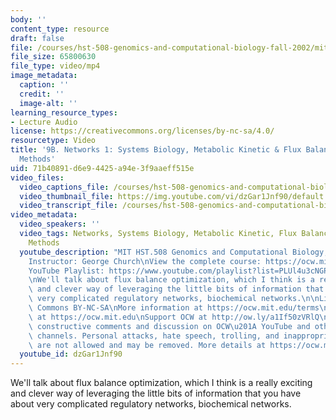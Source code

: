 ```yaml
---
body: ''
content_type: resource
draft: false
file: /courses/hst-508-genomics-and-computational-biology-fall-2002/mithst_508f02_lec9b_360p_16_9.mp4
file_size: 65800630
file_type: video/mp4
image_metadata:
  caption: ''
  credit: ''
  image-alt: ''
learning_resource_types:
- Lecture Audio
license: https://creativecommons.org/licenses/by-nc-sa/4.0/
resourcetype: Video
title: '9B. Networks 1: Systems Biology, Metabolic Kinetic & Flux Balance Optimization
  Methods'
uid: 71b40891-d6e9-4425-a94e-3f9aaeff515e
video_files:
  video_captions_file: /courses/hst-508-genomics-and-computational-biology-fall-2002/1zhl--lBGeJnr6muz6JJ-uc6XPF3JG9LO_transcript.webvtt
  video_thumbnail_file: https://img.youtube.com/vi/dzGar1Jnf90/default.jpg
  video_transcript_file: /courses/hst-508-genomics-and-computational-biology-fall-2002/1zhl--lBGeJnr6muz6JJ-uc6XPF3JG9LO_transcript.pdf
video_metadata:
  video_speakers: ''
  video_tags: Networks, Systems Biology, Metabolic Kinetic, Flux Balance, Optimization
    Methods
  youtube_description: "MIT HST.508 Genomics and Computational Biology, Fall 2002\n\
    Instructor: George Church\nView the complete course: https://ocw.mit.edu/courses/hst-508-genomics-and-computational-biology-fall-2002/\n\
    YouTube Playlist: https://www.youtube.com/playlist?list=PLUl4u3cNGP61gaHWysmlYNeGsuUI8y5GV\n\
    \nWe'll talk about flux balance optimization, which I think is a really exciting\
    \ and clever way of leveraging the little bits of information that you have about\
    \ very complicated regulatory networks, biochemical networks.\n\nLicense: Creative\
    \ Commons BY-NC-SA\nMore information at https://ocw.mit.edu/terms\nMore courses\
    \ at https://ocw.mit.edu\nSupport OCW at http://ow.ly/a1If50zVRlQ\n\nWe encourage\
    \ constructive comments and discussion on OCW\u201A YouTube and other social media\
    \ channels. Personal attacks, hate speech, trolling, and inappropriate comments\
    \ are not allowed and may be removed. More details at https://ocw.mit.edu/comments."
  youtube_id: dzGar1Jnf90
---
```

We'll talk about flux balance optimization, which I think is a really exciting and clever way of leveraging the little bits of information that you have about very complicated regulatory networks, biochemical networks.